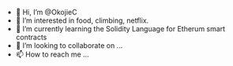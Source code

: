 - 👋 Hi, I’m @OkojieC
- 👀 I’m interested in food, climbing, netflix. 
- 🌱 I’m currently learning the Solidity Language for Etherum smart contracts 
- 💞️ I’m looking to collaborate on ...
- 📫 How to reach me ...

<!---
OkojieC/OkojieC is a ✨ special ✨ repository because its `README.md` (this file) appears on your GitHub profile.
You can click the Preview link to take a look at your changes.
--->
